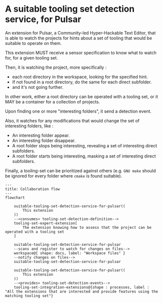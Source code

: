 # A suitable tooling set detection service, for Pulsar

An extension for Pulsar, a Community-led Hyper-Hackable Text Editor, that is able to watch the projects for hints about a set of tooling that would be suitable to operate on them.

This extension MUST receive a sensor specification to know what to watch for, for a given tooling set.

Then, it is watching the project, more specifically :

* each root directory in the workspace, looking for the specified hint.
* If not found in a root directory, do the same for each direct subfolder.
* and it's not going further.

In other work, either a root directory can be operated with a tooling set, or it MAY be a container for a collection of projects.

Upon finding one or more "interesting folders", it send a detection event.

Also, it watches for any modifications that would change the set of interesting folders, like :

* An interesting folder appear.
* An interesting folder disappear.
* A root folder stops being interesting, revealing a set of interesting direct subfolders.
* A root folder starts being interesting, masking a set of interesting direct subfolders.

Finally, a tooling-set can be prioritized against others (e.g. `GNU make` should be ignored for every folder where `cmake` is found suitable).

```mermaid
---
title: Collaboration flow
---
flowchart

    suitable-tooling-set-detection-service-for-pulsar((
        This extension
    ))
    --«consumes» tooling-set-detection-definition-->
    tooling-set-expert-extension[
        The extension knowing how to assess that the project can be operated with a tooling set
    ]

    suitable-tooling-set-detection-service-for-pulsar
    --scans and register to watch for changes on files-->
    workspace@{ shape: docs, label: "Workspace files" }
    --notify changes on files-->
    suitable-tooling-set-detection-service-for-pulsar

    suitable-tooling-set-detection-service-for-pulsar((
        This extension
    ))
    --«provides» tooling-set-detection-events-->
    tooling-set-integration-extensions@{shape : processes, label : "All the extensions that are interested and provide features using the matching tooling set"}

```
